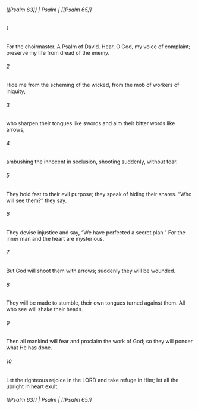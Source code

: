 ###### [[Psalm 63]] | Psalm | [[Psalm 65]]

###### 1
For the choirmaster. A Psalm of David. Hear, O God, my voice of complaint; preserve my life from dread of the enemy.
###### 2
Hide me from the scheming of the wicked, from the mob of workers of iniquity,
###### 3
who sharpen their tongues like swords and aim their bitter words like arrows,
###### 4
ambushing the innocent in seclusion, shooting suddenly, without fear.
###### 5
They hold fast to their evil purpose; they speak of hiding their snares. “Who will see them?” they say.
###### 6
They devise injustice and say, “We have perfected a secret plan.” For the inner man and the heart are mysterious.
###### 7
But God will shoot them with arrows; suddenly they will be wounded.
###### 8
They will be made to stumble, their own tongues turned against them. All who see will shake their heads.
###### 9
Then all mankind will fear and proclaim the work of God; so they will ponder what He has done.
###### 10
Let the righteous rejoice in the LORD and take refuge in Him; let all the upright in heart exult.

###### [[Psalm 63]] | Psalm | [[Psalm 65]]
